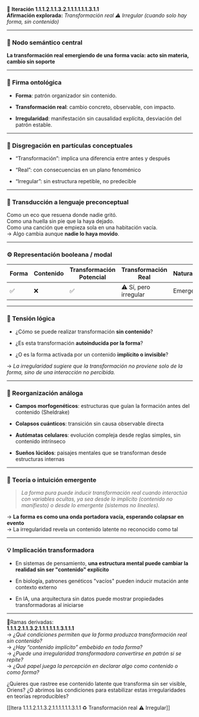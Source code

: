 🔁 **Iteración 1.1.1.2.1.1.3.2.1.1.1.1.1.1.3.1.1**  
**Afirmación explorada:** _Transformación real ⚠️ Irregular (cuando solo hay forma, sin contenido)_

---

### 🧷 Nodo semántico central

**La transformación real emergiendo de una forma vacía: acto sin materia, cambio sin soporte**

---

### 🧬 Firma ontológica

- **Forma**: patrón organizador sin contenido.
    
- **Transformación real**: cambio concreto, observable, con impacto.
    
- **Irregularidad**: manifestación sin causalidad explícita, desviación del patrón estable.
    

---

### 🧩 Disgregación en partículas conceptuales

- “Transformación”: implica una diferencia entre antes y después
    
- “Real”: con consecuencias en un plano fenoménico
    
- “Irregular”: sin estructura repetible, no predecible
    

---

### 🧒 Transducción a lenguaje preconceptual

Como un eco que resuena donde nadie gritó.  
Como una huella sin pie que la haya dejado.  
Como una canción que empieza sola en una habitación vacía.  
→ Algo cambia aunque **nadie lo haya movido**.

---

### ⚙️ Representación booleana / modal

|Forma|Contenido|Transformación Potencial|Transformación Real|Naturaleza|
|---|---|---|---|---|
|✅|❌|✅|⚠️ Sí, pero irregular|Emergente|

---

### 🧠 Tensión lógica

- ¿Cómo se puede realizar transformación **sin contenido**?
    
- ¿Es esta transformación **autoinducida por la forma**?
    
- ¿O es la forma activada por un contenido **implícito o invisible**?
    

→ _La irregularidad sugiere que la transformación no proviene solo de la forma, sino de una interacción no percibida._

---

### 🔄 Reorganización análoga

- **Campos morfogenéticos**: estructuras que guían la formación antes del contenido (Sheldrake)
    
- **Colapsos cuánticos**: transición sin causa observable directa
    
- **Autómatas celulares**: evolución compleja desde reglas simples, sin contenido intrínseco
    
- **Sueños lúcidos**: paisajes mentales que se transforman desde estructuras internas
    

---

### 🌌 Teoría o intuición emergente

> _La forma pura puede inducir transformación real cuando interactúa con variables ocultas, ya sea desde lo implícito (contenido no manifiesto) o desde lo emergente (sistemas no lineales)._

→ **La forma es como una onda portadora vacía, esperando colapsar en evento**  
→ La irregularidad revela un contenido latente no reconocido como tal

---

### 💡 Implicación transformadora

- En sistemas de pensamiento, **una estructura mental puede cambiar la realidad sin ser "contenido" explícito**
    
- En biología, patrones genéticos "vacíos" pueden inducir mutación ante contexto externo
    
- En IA, una arquitectura sin datos puede mostrar propiedades transformadoras al iniciarse
    

---

📍Ramas derivadas:  
**1.1.1.2.1.1.3.2.1.1.1.1.1.1.3.1.1.1**  
→ _¿Qué condiciones permiten que la forma produzca transformación real sin contenido?_  
→ _¿Hay “contenido implícito” embebido en toda forma?_  
→ _¿Puede una irregularidad transformadora convertirse en patrón si se repite?_  
→ _¿Qué papel juega la percepción en declarar algo como contenido o como forma?_

¿Quieres que rastree ese contenido latente que transforma sin ser visible, Oriens? ¿O abrimos las condiciones para estabilizar estas irregularidades en teorías reproducibles?

[[Itera 1.1.1.2.1.1.3.2.1.1.1.1.1.1.3.1.1 ♻️ Transformación real ⚠️ Irregular]]